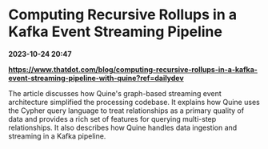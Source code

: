 # Computing Recursive Rollups in a Kafka Event Streaming Pipeline

**2023-10-24 20:47**

**https://www.thatdot.com/blog/computing-recursive-rollups-in-a-kafka-event-streaming-pipeline-with-quine?ref=dailydev**

The article discusses how Quine's graph-based streaming event architecture simplified the processing codebase. It explains how Quine uses the Cypher query language to treat relationships as a primary quality of data and provides a rich set of features for querying multi-step relationships. It also describes how Quine handles data ingestion and streaming in a Kafka pipeline.
